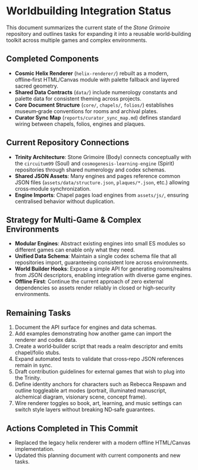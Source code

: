 # Worldbuilding Integration Status

This document summarizes the current state of the *Stone Grimoire* repository and outlines tasks for expanding it into a reusable world‑building toolkit across multiple games and complex environments.

## Completed Components

- **Cosmic Helix Renderer** (`helix-renderer/`) rebuilt as a modern, offline‑first HTML/Canvas module with palette fallback and layered sacred geometry.
- **Shared Data Contracts** (`data/`) include numerology constants and palette data for consistent theming across projects.
- **Core Document Structure** (`core/`, `chapels/`, `folios/`) establishes museum‑grade conventions for rooms and archival plates.
- **Curator Sync Map** (`reports/curator_sync_map.md`) defines standard wiring between chapels, folios, engines and plaques.

## Current Repository Connections

- **Trinity Architecture**: Stone Grimoire (Body) connects conceptually with the `circuitum99` (Soul) and `cosmogenesis-learning-engine` (Spirit) repositories through shared numerology and codex schemas.
- **Shared JSON Assets**: Many engines and pages reference common JSON files (`assets/data/structure.json`, `plaques/*.json`, etc.) allowing cross‑module synchronization.
- **Engine Imports**: Chapel pages load engines from `assets/js/`, ensuring centralised behavior without duplication.

## Strategy for Multi‑Game & Complex Environments

- **Modular Engines**: Abstract existing engines into small ES modules so different games can enable only what they need.
- **Unified Data Schema**: Maintain a single codex schema file that all repositories import, guaranteeing consistent lore across environments.
- **World Builder Hooks**: Expose a simple API for generating rooms/realms from JSON descriptors, enabling integration with diverse game engines.
- **Offline First**: Continue the current approach of zero external dependencies so assets render reliably in closed or high‑security environments.

## Remaining Tasks

1. Document the API surface for engines and data schemas.
2. Add examples demonstrating how another game can import the renderer and codex data.
3. Create a world‑builder script that reads a realm descriptor and emits chapel/folio stubs.
4. Expand automated tests to validate that cross‑repo JSON references remain in sync.
5. Draft contribution guidelines for external games that wish to plug into the Trinity.
6. Define identity anchors for characters such as Rebecca Respawn and outline toggleable art modes (portrait, illuminated manuscript, alchemical diagram, visionary scene, concept frame).
7. Wire renderer toggles so book, art, learning, and music settings can switch style layers without breaking ND‑safe guarantees.

## Actions Completed in This Commit

- Replaced the legacy helix renderer with a modern offline HTML/Canvas implementation.
- Updated this planning document with current components and new tasks.
